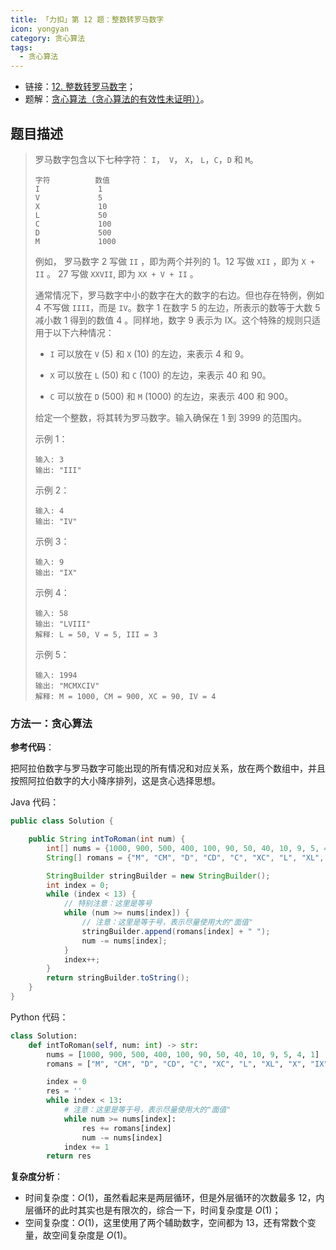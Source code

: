 ```yaml
---
title: 「力扣」第 12 题：整数转罗马数字
icon: yongyan
category: 贪心算法
tags:
  - 贪心算法
---
```



+ 链接：[12. 整数转罗马数字](https://leetcode-cn.com/problems/integer-to-roman/)；
+ 题解：[贪心算法（贪心算法的有效性未证明））](https://leetcode-cn.com/problems/integer-to-roman/solution/tan-xin-suan-fa-by-liweiwei1419/)。


## 题目描述

>罗马数字包含以下七种字符： `I`，` V`， `X`， `L`，`C`，`D` 和 `M`。
>
>```
>字符          数值
>I             1
>V             5
>X             10
>L             50
>C             100
>D             500
>M             1000
>```
>
>例如， 罗马数字 2 写做 `II` ，即为两个并列的 1。12 写做 `XII` ，即为 `X + II` 。 27 写做  `XXVII`, 即为 `XX + V + II` 。
>
>通常情况下，罗马数字中小的数字在大的数字的右边。但也存在特例，例如 4 不写做 `IIII`，而是 `IV`。数字 1 在数字 5 的左边，所表示的数等于大数 5 减小数 1 得到的数值 4 。同样地，数字 9 表示为 IX。这个特殊的规则只适用于以下六种情况：
>
>+ `I` 可以放在 `V` (5) 和 `X` (10) 的左边，来表示 4 和 9。
>
>+ `X` 可以放在 `L` (50) 和 `C` (100) 的左边，来表示 40 和 90。 
>
>+ `C` 可以放在 `D` (500) 和 `M` (1000) 的左边，来表示 400 和 900。
>
>给定一个整数，将其转为罗马数字。输入确保在 1 到 3999 的范围内。
>
>示例 1：
>
>```
>输入: 3
>输出: "III"
>```
>
>示例 2：
>
>```
>输入: 4
>输出: "IV"
>```
>
>
>示例 3：
>
>```
>输入: 9
>输出: "IX"
>```
>
>示例 4：
>
>```
>输入: 58
>输出: "LVIII"
>解释: L = 50, V = 5, III = 3
>```
>
>
>示例 5：
>
>```
>输入: 1994
>输出: "MCMXCIV"
>解释: M = 1000, CM = 900, XC = 90, IV = 4
>```

### 方法一：贪心算法

**参考代码**：

把阿拉伯数字与罗马数字可能出现的所有情况和对应关系，放在两个数组中，并且按照阿拉伯数字的大小降序排列，这是贪心选择思想。

Java 代码：

```Java []
public class Solution {

    public String intToRoman(int num) {
        int[] nums = {1000, 900, 500, 400, 100, 90, 50, 40, 10, 9, 5, 4, 1};
        String[] romans = {"M", "CM", "D", "CD", "C", "XC", "L", "XL", "X", "IX", "V", "IV", "I"};

        StringBuilder stringBuilder = new StringBuilder();
        int index = 0;
        while (index < 13) {
            // 特别注意：这里是等号
            while (num >= nums[index]) {
                // 注意：这里是等于号，表示尽量使用大的"面值"
                stringBuilder.append(romans[index] + " ");
                num -= nums[index];
            }
            index++;
        }
        return stringBuilder.toString();
    }
}
```
Python 代码：


```Python []
class Solution:
    def intToRoman(self, num: int) -> str:
        nums = [1000, 900, 500, 400, 100, 90, 50, 40, 10, 9, 5, 4, 1]
        romans = ["M", "CM", "D", "CD", "C", "XC", "L", "XL", "X", "IX", "V", "IV", "I"]

        index = 0
        res = ''
        while index < 13:
            # 注意：这里是等于号，表示尽量使用大的"面值"
            while num >= nums[index]:
                res += romans[index]
                num -= nums[index]
            index += 1
        return res
```

**复杂度分析**：

+ 时间复杂度：$O(1)$，虽然看起来是两层循环，但是外层循环的次数最多 $12$，内层循环的此时其实也是有限次的，综合一下，时间复杂度是 $O(1)$；
+ 空间复杂度：$O(1)$，这里使用了两个辅助数字，空间都为 $13$，还有常数个变量，故空间复杂度是 $O(1)$。
